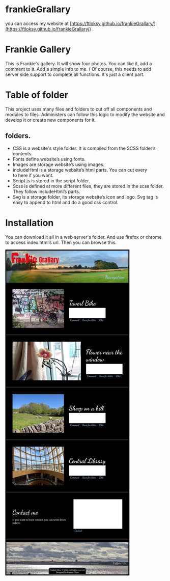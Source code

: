 # frankieGrallary

you can access my website at [https://ftloksy.github.io/frankieGrallary/](https://ftloksy.github.io/frankieGrallary/) .

# Frankie Gallery

This is  Frankie's gallery. It will show four photos. You can like it, add a comment to it.
Add a simple info to me. ( Of course, this needs to add server side support to complete all functions. It's just a client part.

# Table of folder

This project uses many files and folders to cut off all components and modules to files.
Administers can follow this logic to modify the website and develop it or create new components for it.

## folders.

- CSS is a website's style folder. It is compiled from the SCSS folder’s contents.
- Fonts define website’s using fonts.
- Images are storage website’s using images.
- includeHtml is a storage website’s html parts. You can cut every <div/> to here if you want.
- Script.js is stored in the script folder.
- Scss is defined at more different files, they are stored in the scss folder. They follow includeHtml’s parts.
- Svg is a storage folder, its storage website’s icon and logo. Svg tag is easy to append to html and do a good css control.

# Installation

You can download it all in a web server's folder. And use firefox or chrome to access index.html’s url. Then you can browse this.

![Frankie Gallery screen short](images/frankieGrallary.jpg)
